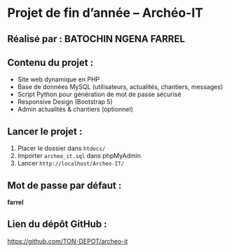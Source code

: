 # Projet de fin d’année – Archéo-IT

## Réalisé par : BATOCHIN NGENA FARREL

## Contenu du projet :
- Site web dynamique en PHP
- Base de données MySQL (utilisateurs, actualités, chantiers, messages)
- Script Python pour génération de mot de passe sécurisé
- Responsive Design (Bootstrap 5)
- Admin actualités & chantiers (optionnel)

## Lancer le projet :
1. Placer le dossier dans `htdocs/`
2. Importer `archeo_it.sql` dans phpMyAdmin
3. Lancer `http://localhost/Archeo-IT/`

## Mot de passe par défaut :
**farrel**

## Lien du dépôt GitHub :
https://github.com/TON-DEPOT/archeo-it

